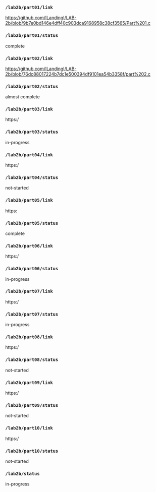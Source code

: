 ### `/lab2b/part01/link`
https://github.com/ILandingI/LAB-2b/blob/9b7e0bd146e4dff40c903dca9168958c38cf3565/Part%201.c
### `/lab2b/part01/status`
complete
### `/lab2b/part02/link`
https://github.com/ILandingI/LAB-2b/blob/76dc88017224b7dc1e500394df9101ea54b3358f/part%202.c
### `/lab2b/part02/status`
almost complete
### `/lab2b/part03/link`
https:/
### `/lab2b/part03/status`
in-progress
### `/lab2b/part04/link`
https:/
### `/lab2b/part04/status`
not-started
### `/lab2b/part05/link`
https:
### `/lab2b/part05/status`
complete
### `/lab2b/part06/link`
https:/
### `/lab2b/part06/status`
in-progress
### `/lab2b/part07/link`
https:/
### `/lab2b/part07/status`
in-progress
### `/lab2b/part08/link`
https:/
### `/lab2b/part08/status`
not-started
### `/lab2b/part09/link`
https:/
### `/lab2b/part09/status`
not-started
### `/lab2b/part10/link`
https:/
### `/lab2b/part10/status`
not-started
### `/lab2b/status`
in-progress
